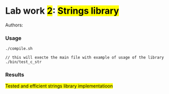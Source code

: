 
# Lab work <mark>2</mark>: <mark>Strings library</mark>
   Authors: <mark>

### Usage

```
./compile.sh

// this will execte the main file with example of usage of the library
./bin/test_c_str 
```

### Results

<mark> Tested and efficient strings library implementatioon </mark>

